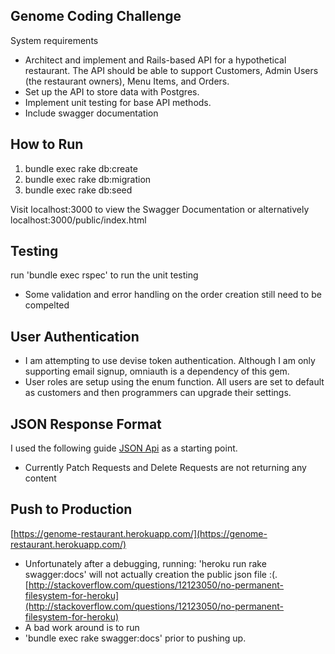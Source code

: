 ## Genome Coding Challenge

System requirements
- Architect and implement and Rails-based API for a hypothetical restaurant. The API should be able to support Customers, Admin Users (the restaurant owners), Menu Items, and Orders.
- Set up the API to store data with Postgres.
- Implement unit testing for base API methods.
- Include swagger documentation

##  How to Run

1. bundle exec rake db:create
2. bundle exec rake db:migration
3. bundle exec rake db:seed

Visit localhost:3000 to view the Swagger Documentation or alternatively localhost:3000/public/index.html

## Testing

run 'bundle exec rspec' to run the unit testing
- Some validation and error handling on the order creation still need to be compelted

## User Authentication

- I am attempting to use devise token authentication. Although I am only supporting email signup, omniauth is a dependency of this gem.
- User roles are setup using the enum function. All users are set to default as customers and then programmers can upgrade their settings.

## JSON Response Format

I used the following guide [JSON Api](http://jsonapi.org/format/) as a starting point.

- Currently Patch Requests and Delete Requests are not returning any content

## Push to Production

[https://genome-restaurant.herokuapp.com/](https://genome-restaurant.herokuapp.com/)
- Unfortunately after a debugging, running:
'heroku run rake swagger:docs' will not actually creation the public json file :(. 
[http://stackoverflow.com/questions/12123050/no-permanent-filesystem-for-heroku](http://stackoverflow.com/questions/12123050/no-permanent-filesystem-for-heroku)
- A bad work around is to run
- 'bundle exec rake swagger:docs' prior to pushing up.